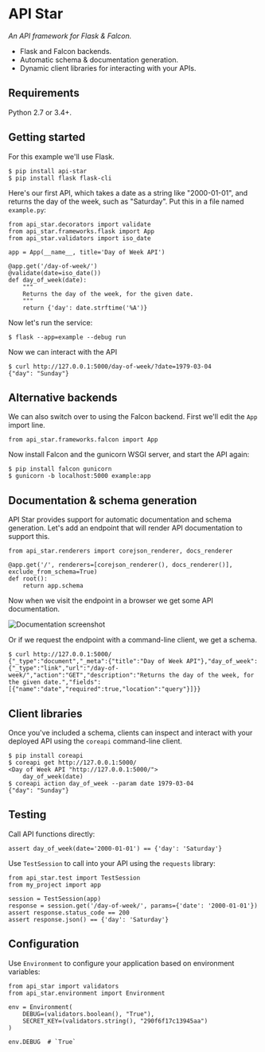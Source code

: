 # API Star

*An API framework for Flask & Falcon.*

* Flask and Falcon backends.
* Automatic schema & documentation generation.
* Dynamic client libraries for interacting with your APIs.

## Requirements

Python 2.7 or 3.4+.

## Getting started

For this example we'll use Flask.

    $ pip install api-star
    $ pip install flask flask-cli

Here's our first API, which takes a date as a string like "2000-01-01", and returns the day of the week, such as "Saturday". Put this in a file named `example.py`:

    from api_star.decorators import validate
    from api_star.frameworks.flask import App
    from api_star.validators import iso_date

    app = App(__name__, title='Day of Week API')

    @app.get('/day-of-week/')
    @validate(date=iso_date())
    def day_of_week(date):
        """
        Returns the day of the week, for the given date.
        """
        return {'day': date.strftime('%A')}

Now let's run the service:

    $ flask --app=example --debug run

Now we can interact with the API

    $ curl http://127.0.0.1:5000/day-of-week/?date=1979-03-04
    {"day": "Sunday"}

## Alternative backends

We can also switch over to using the Falcon backend.
First we'll edit the `App` import line.

    from api_star.frameworks.falcon import App

Now install Falcon and the gunicorn WSGI server, and start the API again:

    $ pip install falcon gunicorn
    $ gunicorn -b localhost:5000 example:app

## Documentation & schema generation

API Star provides support for automatic documentation and schema generation.
Let's add an endpoint that will render API documentation to support this.

    from api_star.renderers import corejson_renderer, docs_renderer

    @app.get('/', renderers=[corejson_renderer(), docs_renderer()], exclude_from_schema=True)
    def root():
        return app.schema

Now when we visit the endpoint in a browser we get some API documentation.

![Documentation screenshot](https://raw.githubusercontent.com/tomchristie/api-star/master/docs/screenshot.png)

Or if we request the endpoint with a command-line client, we get a schema.

    $ curl http://127.0.0.1:5000/
    {"_type":"document","_meta":{"title":"Day of Week API"},"day_of_week":{"_type":"link","url":"/day-of-week/","action":"GET","description":"Returns the day of the week, for the given date.","fields":[{"name":"date","required":true,"location":"query"}]}}

## Client libraries

Once you've included a schema, clients can inspect and interact with your
deployed API using the `coreapi` command-line client.

    $ pip install coreapi
    $ coreapi get http://127.0.0.1:5000/
    <Day of Week API "http://127.0.0.1:5000/">
        day_of_week(date)
    $ coreapi action day_of_week --param date 1979-03-04
    {"day": "Sunday"}

## Testing

Call API functions directly:

    assert day_of_week(date='2000-01-01') == {'day': 'Saturday'}

Use `TestSession` to call into your API using the `requests` library:

    from api_star.test import TestSession
    from my_project import app

    session = TestSession(app)
    response = session.get('/day-of-week/', params={'date': '2000-01-01'})
    assert response.status_code == 200
    assert response.json() == {'day': 'Saturday'}

## Configuration

Use `Environment` to configure your application based on environment variables:

    from api_star import validators
    from api_star.environment import Environment

    env = Environment(
        DEBUG=(validators.boolean(), "True"),
        SECRET_KEY=(validators.string(), "290f6f17c13945aa")
    )

    env.DEBUG  # `True`

